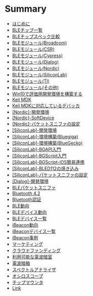 # Summary

* [はじめに](README.md)
* [BLEチップ一覧](chip/chiplist.md)
* [BLEチップスペック比較](chip/chipspec.md)
* [BLEモジュール(Broadcom)](module/modulebroadcom.md)
* [BLEモジュール(CSR)](module/modulecsr.md)
* [BLEモジュール(Cypress)](module/modulecypress.md)
* [BLEモジュール(Dialog)](module/moduledialog.md)
* [BLEモジュール(Nordic)](module/modulenordic.md)
* [BLEモジュール(SiliconLab)](module/modulesiliconlab.md)
* [BLEモジュール(TI)](module/moduleti.md)
* [BLEモジュール(その他)](module/moduleetc.md)
* [Win10で評価用開発環境を構築する](windows/dev.md)
* [Keil MDK](keil/uv5.md)
* [Keil MDKに対応しているデバッカ](keil/debugger.md)
* [[Nordic]-開発環境](nordic/dev.md)
* [[Nordic]-SoftDevice](nordic/softdevice.md)
* [[Nordic]-パケットスニファの設定](nordic/sniffer.md)
* [[SiliconLab]-開発環境](bgscript/dev.md)
* [[SiliconLab]-環境構築(Bluegiga)](bluegiga/dev_bluegiga.md)
* [[SiliconLab]-環境構築(BlueGecko)](gecko/dev_bluegecko.md)
* [[SiliconLab]-BGAPI入門](bgscript/bgapi.md)
* [[SiliconLab]-BGScript入門](bgscript/gettingstarted.md)
* [[SiliconLab]-BGScript-iOS簡易連携](bgscript/ios.md)
* [[SiliconLab]-BLED112の焼き込み](bgscript/updatebled112.md)
* [[SiliconLab]-パケットスニファの設定](bgscript/sniffer.md)
* [[Dialog]-開発環境](dialog/dev.md)
* [BLEパケットスニファ](packet.md)
* [Bluetooth 4.2](bl42.md)
* [Bluetooth認証](bleregist.md)
* [BLE動向](trend.md)
* [BLEデバイス動向](gadget.md)
* [BLEデバイス一覧](gadgetdevice.md)
* [iBeacon動向](trendbeacon.md)
* [iBeaconデバイス一覧](ibeadondevice.md)
* [iBeacon事例](ibreacontest.md)
* [マーケティング](marketing.md)
* [クラウドファンディング](funding.md)
* [利用可能な電波暗室](shieldroom.md)
* [電波暗箱](shieldbox.md)
* [スペクトルアナライザ](analyzer.md)
* [オシロスコープ](osylo.md)
* [チップマウンタ](mounter/chipmounter.md)
* [Link](link.md)

